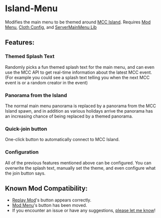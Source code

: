 # Island-Menu

Modifies the main menu to be themed around [MCC Island](https://mccisland.net/). Requires [Mod Menu](https://modrinth.com/mod/modmenu), [Cloth Config](https://modrinth.com/mod/cloth-config), and [ServerMainMenu Lib](https://github.com/MoSadie/ServerMainMenu-Lib)

## Features:

### Themed Splash Text

Randomly picks a fun themed splash text for the main menu, and can even use the MCC API to get real-time information about the latest MCC event. (For example you could see a splash text telling you when the next MCC event is or a random creator in the event)

### Panorama from the Island

The normal main menu panorama is replaced by a panorama from the MCC Island spawn, and in addition as various holidays arrive the panorama has an increasing chance of being replaced by a themed panorama.

### Quick-join button

One-click button to automatically connect to MCC Island.

### Configuration

All of the previous features mentioned above can be configured. You can overwrite the splash text, manually set the theme, and even configure what the join button says.


## Known Mod Compatibility:
- [Replay Mod](https://replaymod.com/)'s button appears correctly.
- [Mod Menu](https://modrinth.com/mod/modmenu)'s button has been moved.
- If you encounter an issue or have any suggestions, [please let me know](https://github.com/MoSadie/Island-Menu/issues)!
